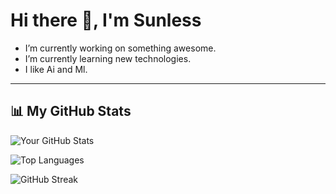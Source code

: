 # Hi there 👋, I'm Sunless

- I’m currently working on something awesome.
- I’m currently learning new technologies.
- I like Ai and Ml.

---

## 📊 My GitHub Stats

<!-- GitHub Stats Card -->
![Your GitHub Stats](https://github-readme-stats.vercel.app/api?username=Abhay-lostfromlight&show_icons=true&theme=tokyonight)

<!-- GitHub Langs Card -->
![Top Languages](https://github-readme-stats.vercel.app/api/top-langs/?username=Abhay-lostfromlight&layout=compact&theme=tokyonight)

<!-- GitHub Streak Stats -->
![GitHub Streak](https://streak-stats.demolab.com?user=Abhay-lostfromlight&theme=tokyonight)



